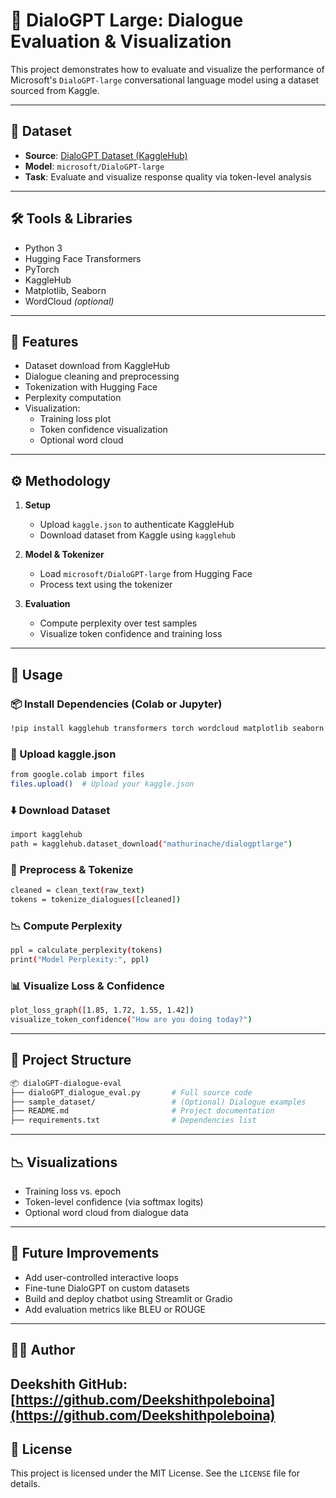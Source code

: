 # 💬 DialoGPT Large: Dialogue Evaluation & Visualization

This project demonstrates how to evaluate and visualize the performance of Microsoft's `DialoGPT-large` conversational language model using a dataset sourced from Kaggle.

---

## 📂 Dataset

- **Source**: [DialoGPT Dataset (KaggleHub)](https://www.kaggle.com/datasets/mathurinache/dialogptlarge)
- **Model**: `microsoft/DialoGPT-large`
- **Task**: Evaluate and visualize response quality via token-level analysis

---

## 🛠️ Tools & Libraries

- Python 3  
- Hugging Face Transformers  
- PyTorch  
- KaggleHub  
- Matplotlib, Seaborn  
- WordCloud *(optional)*

---

## 📌 Features

- Dataset download from KaggleHub  
- Dialogue cleaning and preprocessing  
- Tokenization with Hugging Face  
- Perplexity computation  
- Visualization:
  - Training loss plot
  - Token confidence visualization
  - Optional word cloud

---

## ⚙️ Methodology

1. **Setup**
   - Upload `kaggle.json` to authenticate KaggleHub
   - Download dataset from Kaggle using `kagglehub`

2. **Model & Tokenizer**
   - Load `microsoft/DialoGPT-large` from Hugging Face
   - Process text using the tokenizer

3. **Evaluation**
   - Compute perplexity over test samples
   - Visualize token confidence and training loss

---

## 🚀 Usage

### 📦 Install Dependencies (Colab or Jupyter)

```bash
!pip install kagglehub transformers torch wordcloud matplotlib seaborn
```

### 🔐 Upload kaggle.json
```bash
from google.colab import files
files.upload()  # Upload your kaggle.json
```
### ⬇️ Download Dataset
```bash
import kagglehub
path = kagglehub.dataset_download("mathurinache/dialogptlarge")
```
### 🧼 Preprocess & Tokenize
```bash
cleaned = clean_text(raw_text)
tokens = tokenize_dialogues([cleaned])
```
### 📉 Compute Perplexity
```bash
ppl = calculate_perplexity(tokens)
print("Model Perplexity:", ppl)
```
### 📊 Visualize Loss & Confidence
```bash
plot_loss_graph([1.85, 1.72, 1.55, 1.42])
visualize_token_confidence("How are you doing today?")
```
---
## 📁 Project Structure
```bash
📦 dialoGPT-dialogue-eval
├── dialoGPT_dialogue_eval.py       # Full source code
├── sample_dataset/                 # (Optional) Dialogue examples
├── README.md                       # Project documentation
├── requirements.txt                # Dependencies list
```
---
## 📉 Visualizations
- Training loss vs. epoch
- Token-level confidence (via softmax logits)
- Optional word cloud from dialogue data
---

## 🚀 Future Improvements
- Add user-controlled interactive loops
- Fine-tune DialoGPT on custom datasets
- Build and deploy chatbot using Streamlit or Gradio
- Add evaluation metrics like BLEU or ROUGE
---

## 👨‍💻 Author

**Deekshith**
GitHub:[https://github.com/Deekshithpoleboina](https://github.com/Deekshithpoleboina)
---
## 📄 License
This project is licensed under the MIT License. See the `LICENSE` file for details.


